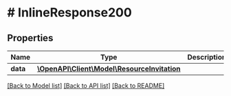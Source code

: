 # # InlineResponse200

## Properties

Name | Type | Description | Notes
------------ | ------------- | ------------- | -------------
**data** | [**\OpenAPI\Client\Model\ResourceInvitation**](ResourceInvitation.md) |  | [optional]

[[Back to Model list]](../../README.md#models) [[Back to API list]](../../README.md#endpoints) [[Back to README]](../../README.md)
